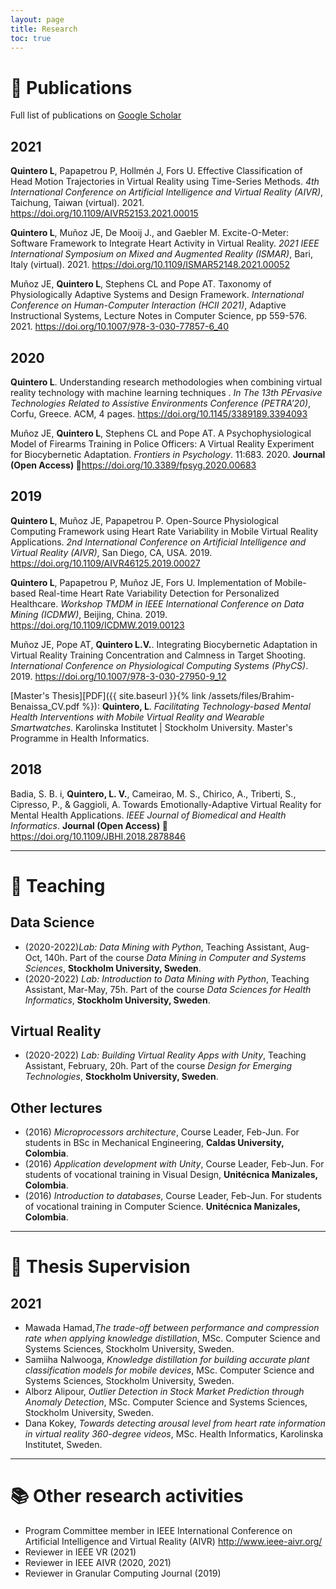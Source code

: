 ```yaml
---
layout: page
title: Research
toc: true
---
```


# 📑 Publications

Full list of publications on <a href="https://scholar.google.com/citations?user=QA9Pf4gAAAAJ&hl=en" target="_blank">Google Scholar</a> 

## 2021

**Quintero L**, Papapetrou P,  Hollmén J, Fors U. Effective Classification of Head Motion Trajectories in Virtual Reality using Time-Series Methods. *4th International Conference on Artificial Intelligence and Virtual Reality (AIVR)*, Taichung, Taiwan (virtual). 2021. <https://doi.org/10.1109/AIVR52153.2021.00015>

**Quintero L**, Muñoz JE, De Mooij J., and Gaebler M. Excite-O-Meter: Software Framework to Integrate Heart Activity in Virtual Reality. *2021 IEEE International Symposium on Mixed and Augmented Reality (ISMAR)*, Bari, Italy (virtual). 2021. <https://doi.org/10.1109/ISMAR52148.2021.00052>

Muñoz JE, **Quintero L**, Stephens CL and Pope AT. Taxonomy of Physiologically Adaptive Systems and Design Framework. *International Conference on Human-Computer Interaction (HCII 2021)*, Adaptive Instructional Systems, Lecture Notes in Computer Science, pp 559-576. 2021. <https://doi.org/10.1007/978-3-030-77857-6_40>

## 2020

**Quintero L**. Understanding research methodologies when combining virtual reality technology with machine learning techniques
. *In The 13th PErvasive Technologies Related to Assistive Environments Conference (PETRA’20)*, Corfu, Greece. ACM, 4 pages. <https://doi.org/10.1145/3389189.3394093>

Muñoz JE, **Quintero L**, Stephens CL and Pope AT. A Psychophysiological Model of Firearms Training in Police Officers: A Virtual Reality Experiment for Biocybernetic Adaptation. *Frontiers in Psychology*. 11:683. 2020. **Journal (Open Access) 📖**<https://doi.org/10.3389/fpsyg.2020.00683>

## 2019

**Quintero L**, Muñoz JE, Papapetrou P. Open-Source Physiological Computing Framework using Heart Rate Variability in Mobile Virtual Reality Applications. *2nd International Conference on Artificial Intelligence and Virtual Reality (AIVR)*, San Diego, CA, USA. 2019. <https://doi.org/10.1109/AIVR46125.2019.00027>

**Quintero L**, Papapetrou P, Muñoz JE, Fors U. Implementation of Mobile-based Real-time Heart Rate Variability Detection for Personalized Healthcare. *Workshop TMDM in IEEE International Conference on Data Mining (ICDMW)*, Beijing, China. 2019. <https://doi.org/10.1109/ICDMW.2019.00123>

Muñoz JE, Pope AT, **Quintero L.V.**. Integrating Biocybernetic Adaptation in Virtual Reality Training Concentration and Calmness in Target Shooting. *International Conference on Physiological Computing Systems (PhyCS)*. 2019. <https://doi.org/10.1007/978-3-030-27950-9_12>

\[Master's Thesis\][PDF]({{ site.baseurl }}{% link /assets/files/Brahim-Benaissa_CV.pdf %}): **Quintero, L**. *Facilitating Technology-based Mental Health Interventions with Mobile Virtual Reality and Wearable Smartwatches*. Karolinska Institutet \| Stockholm University. Master's Programme in Health Informatics.  

## 2018

Badia, S. B. i, **Quintero, L. V.**, Cameirao, M. S., Chirico, A., Triberti, S., Cipresso, P., & Gaggioli, A. Towards Emotionally-Adaptive Virtual Reality for Mental Health Applications. *IEEE Journal of Biomedical and Health Informatics*. **Journal (Open Access) 📖**<https://doi.org/10.1109/JBHI.2018.2878846>

---

# 📝 Teaching

## Data Science

- (2020-2022)*Lab: Data Mining with Python*, Teaching Assistant, Aug-Oct, 140h. Part of the course *Data Mining in Computer and Systems Sciences*, **Stockholm University, Sweden**.
- (2020-2022) *Lab: Introduction to Data Mining with Python*, Teaching Assistant, Mar-May, 75h. Part of the course *Data Sciences for Health Informatics*, **Stockholm University, Sweden**.

## Virtual Reality

- (2020-2022) *Lab: Building Virtual Reality Apps with Unity*, Teaching Assistant, February, 20h. Part of the course *Design for Emerging Technologies*, **Stockholm University, Sweden**.

## Other lectures

- (2016) *Microprocessors architecture*, Course Leader, Feb-Jun. For students in BSc in Mechanical Engineering, **Caldas University, Colombia**.
- (2016) *Application development with Unity*, Course Leader, Feb-Jun. For students of vocational training in Visual Design, **Unitécnica Manizales, Colombia**.
- (2016) *Introduction to databases*, Course Leader, Feb-Jun. For students of vocational training in Computer Science. **Unitécnica Manizales, Colombia**.


---

# 📜 Thesis Supervision


## 2021

- Mawada Hamad,*The trade-off between performance and compression rate when applying knowledge distillation*, MSc. Computer Science and Systems Sciences, Stockholm University, Sweden.
- Samiiha Nalwooga, *Knowledge distillation for building accurate plant classification models for mobile devices*, MSc. Computer Science and Systems Sciences, Stockholm University, Sweden.
- Alborz Alipour, *Outlier Detection in Stock Market Prediction through Anomaly Detection*, MSc. Computer Science and Systems Sciences, Stockholm University, Sweden.
- Dana Kokey, *Towards detecting arousal level from heart rate information in virtual reality 360-degree videos*, MSc. Health Informatics, Karolinska Institutet, Sweden.

<!--
## 2021

- Student, *Thesis title*, MSc.,  Year, Stockhom University, Sweden. -->

---

# 📚 Other research activities

- Program Committee member in IEEE International Conference on Artificial Intelligence and Virtual Reality (AIVR) <http://www.ieee-aivr.org/>
- Reviewer in IEEE VR (2021)
- Reviewer in IEEE AIVR (2020, 2021)
- Reviewer in Granular Computing Journal (2019)
